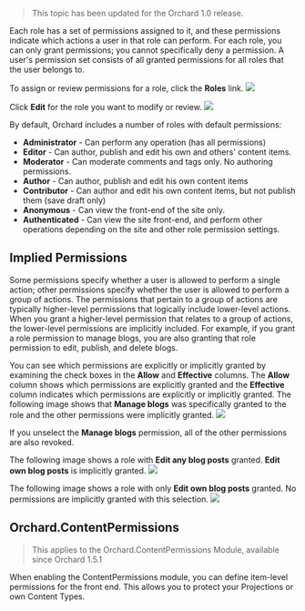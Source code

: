 > This topic has been updated for the Orchard 1.0 release.

Each role has a set of permissions assigned to it, and these permissions indicate which actions a user in that role can perform. For each role, you can only grant permissions; you cannot specifically deny a permission. A user's permission set consists of all granted permissions for all roles that the user belongs to.

To assign or review permissions for a role, click the **Roles** link.
![](../Upload/screenshots/Permission_ManageRoles.png)

Click **Edit** for the role you want to modify or review.
![](../Upload/screenshots_675/Permission_ManageRolesMenu.png)

By default, Orchard includes a number of roles with default permissions:

* **Administrator** - Can perform any operation (has all permissions)
* **Editor** - Can author, publish and edit his own and others' content items.
* **Moderator** - Can moderate comments and tags only.  No authoring permissions.
* **Author** - Can author, publish and edit his own content items
* **Contributor** - Can author and edit his own content items, but not publish them (save draft only)
* **Anonymous** - Can view the front-end of the site only.
* **Authenticated** - Can view the site front-end, and perform other operations depending on the site and other role permission settings.

## Implied Permissions
Some permissions specify whether a user is allowed to perform a single action; other permissions specify whether the user is allowed to perform a group of actions. The permissions that pertain to a group of actions are typically higher-level permissions that logically include lower-level actions. When you grant a higher-level permission that relates to a group of actions, the lower-level permissions are implicitly included. For example, if you grant a role permission to manage blogs, you are also granting that role  permission to edit, publish, and delete blogs.

You can see which permissions are explicitly or implicitly granted by examining the check boxes in the **Allow** and **Effective** columns. The **Allow** column shows which permissions are explicitly granted and the **Effective** column indicates which permissions are explicitly or implicitly granted. The following image shows that **Manage blogs** was specifically granted to the role and the other permissions were implicitly granted.
![](../Upload/screenshots_675/Permission_ManageBlog.png)

If you unselect the **Manage blogs** permission, all of the other permissions are also revoked.

The following image shows a role with **Edit any blog posts** granted. **Edit own blog posts** is implicitly granted.
![](../Upload/screenshots_675/Permission_EditBlogs.png)

The following image shows a role with only **Edit own blog posts** granted. No permissions are implicitly granted with this selection.
![](../Upload/screenshots_675/Permission_EditOwnBlog.png)

<!--## Defining and Customizing Permissions
For information about how to customize permissions, see [Adding custom permissions](Adding-custom-permissions). For advanced concepts, see [Permissions](Permissions).-->

## Orchard.ContentPermissions

> This applies to the Orchard.ContentPermissions Module, available since Orchard 1.5.1

When enabling the ContentPermissions module, you can define item-level permissions for the front end.
This allows you to protect your Projections or own Content Types.